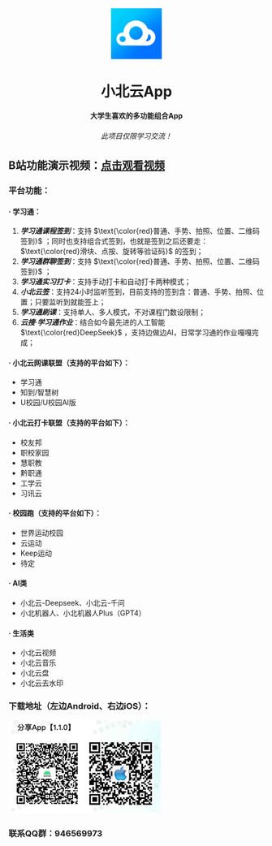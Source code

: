 <div align="center">
  <img src="images/logoxby.png" alt="小北云App下载地址" width="100">
</div>
<h1 align="center">小北云App</h1>
<p align="center"><strong>大学生喜欢的多功能组合App</strong></p>

<h6 align="center">此项目仅限学习交流！</h6>

## B站功能演示视频：[点击观看视频](https://www.bilibili.com/video/BV1Tq421A72s)

### 平台功能：

#### · 学习通：
1. ***学习通课程签到***：支持 $\text{\color{red}普通、手势、拍照、位置、二维码签到}$ ；同时也支持组合式签到，也就是签到之后还要走： $\text{\color{red}滑块、点按、旋转等验证码}$ 的签到；
2. ***学习通群聊签到***：支持 $\text{\color{red}普通、手势、拍照、位置、二维码签到}$ ；
3. ***学习通实习打卡***：支持手动打卡和自动打卡两种模式；
4. ***小北云签***：支持24小时监听签到，目前支持的签到含：普通、手势、拍照、位置；只要监听到就能签上；
5. ***学习通刷课***：支持单人、多人模式，不对课程门数设限制；
6. ***云搜·学习通作业***：结合如今最先进的人工智能 $\text{\color{red}DeepSeek}$ ，支持边做边AI，日常学习通的作业嘎嘎完成；

#### · 小北云网课联盟（支持的平台如下）：
- 学习通
- 知到/智慧树
- U校园/U校园AI版

#### · 小北云打卡联盟（支持的平台如下）：
- 校友邦
- 职校家园
- 慧职教
- 黔职通
- 工学云
- 习讯云

#### · 校园跑（支持的平台如下）：
- 世界运动校园
- 云运动
- Keep运动
- 待定

#### · AI类
- 小北云-Deepseek、小北云-千问
- 小北机器人、小北机器人Plus（GPT4）

#### · 生活类
- 小北云视频
- 小北云音乐
- 小北云盘
- 小北云去水印

### 下载地址（左边Android、右边iOS）：
<img src="images/xby.jpg" alt="小北云App下载地址" width="300">

### 联系QQ群：946569973


